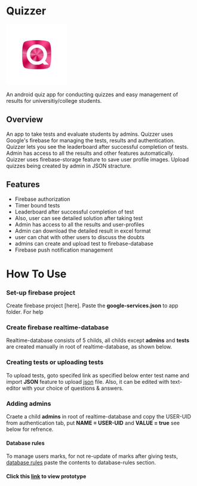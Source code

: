 # Quizzer

![Project Image](app/src/main/res/mipmap-hdpi/ic_launcher_foreground.png)

An android quiz app for conducting quizzes and easy management of results for universitiy/college students.

## Overview

An app to take tests and evaluate students by admins. 
Quizzer uses Google's firebase for managing the tests, results and authentication. 
Quizzer lets you see the leaderboard after successful completion of tests. 
Admin has access to all the results and other features automatically. 
Quizzer uses firebase-storage feature to save user profile images. 
Upload quizzes being created by admin in JSON stracture.

## Features

- Firebase authorization
- Timer bound tests
- Leaderboard after successful completion of test
- Also, user can see detailed solution after taking test
- Admin has access to all the results and user-profiles 
- Admin can download the detailed result in excel format
- user can chat with other users to discuss the doubts
- admins can create and upload test to firebase-database
- Firebase push notification management


# How To Use

### Set-up firebase project
 Create firebase project [here].
 Paste the **google-services.json** to app folder. For help
 
 
 ### Create firebase realtime-database
Realtime-database consists of 5 childs, all childs except **admins** and **tests** are created manually in root of realtime-database, 
as shown below.

### Creating tests or uploading tests
To upload tests, goto specifed link as specified below enter test name and import **JSON** feature to upload [json](TestQuestionTemplate.json) file. Also, it can be edited with text-editor with your choice of questions & answers.


### Adding admins
Craete a child **admins** in root of realtime-database and copy the USER-UID from authentication tab, put **NAME = USER-UID** and **VALUE = true** see below for refrence.


#### Database rules
To manage users marks, for not re-update of marks after giving tests, [database rules](Rules.txt) paste the contents to database-rules section.


#### Click this [link](https://drive.google.com/file/d/1ALvOO9Zzr-dw0JftxILlrzH3yj9cBDJP/view?usp=sharing) to view prototype
